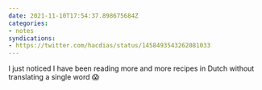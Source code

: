 ```yaml
---
date: 2021-11-10T17:54:37.898675684Z
categories:
- notes
syndications:
- https://twitter.com/hacdias/status/1458493543262081033
---
```


I just noticed I have been reading more and more recipes in Dutch without translating a single word 😱

